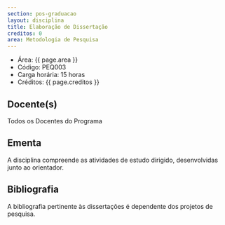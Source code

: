 ```yaml
---
section: pos-graduacao
layout: disciplina
title: Elaboração de Dissertação
creditos: 0
area: Metodologia de Pesquisa
---
```


- Área: {{ page.area }}     
- Código: PEQ003
- Carga horária: 15 horas 
- Créditos: {{ page.creditos }}

## Docente(s) 

Todos os Docentes do Programa

## Ementa

A disciplina compreende as atividades de estudo dirigido,
desenvolvidas junto ao orientador.

## Bibliografia

A bibliografia pertinente às dissertações é dependente dos projetos de pesquisa.
